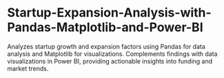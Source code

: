# Startup-Expansion-Analysis-with-Pandas-Matplotlib-and-Power-BI
Analyzes startup growth and expansion factors using Pandas for data analysis and Matplotlib for visualizations. Complements findings with data visualizations in Power BI, providing actionable insights into funding and market trends.

